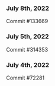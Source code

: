### July 8th, 2022

Commit #133669

### July 5th, 2022

Commit #314353


### July 4th, 2022

Commit #72281
